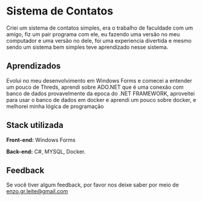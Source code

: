 
# Sistema de Contatos

Criei um sistema de contatos simples, era o trabalho de faculdade com um amigo, fiz um pair programa com ele, eu fazendo uma versão no meu computador e uma versão no dele, foi uma experiencia divertida e mesmo sendo um sistema bem simples teve aprendizado nesse sistema.



## Aprendizados

Evolui no meu desenvolvimento em Windows Forms e comecei a entender um pouco de Threds, aprendi sobre ADO.NET que é uma conexão com banco de dados provavelmente da epoca do .NET FRAMEWORK, aproveitei para usar o banco de dados em docker e aprendi um pouco sobre docker, e melhorei minha lógica de programação


## Stack utilizada

**Front-end:** Windows Forms

**Back-end:** C#, MYSQL, Docker.


## Feedback

Se você tiver algum feedback, por favor nos deixe saber por meio de enzo.gr.leite@gmail.com
